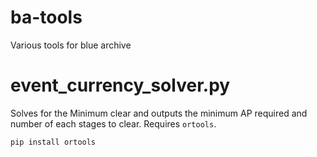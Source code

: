 # ba-tools
Various tools for blue archive

# event_currency_solver.py
Solves for the Minimum clear and outputs the minimum AP required and number of each stages to clear.
Requires `ortools`.
```
pip install ortools
```
